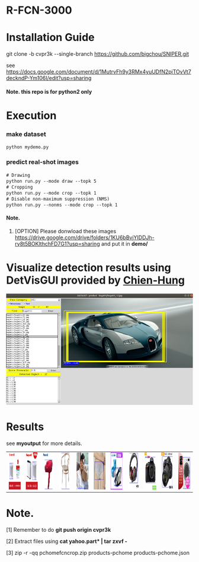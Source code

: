 # R-FCN-3000

# Installation Guide

git clone -b cvpr3k --single-branch https://github.com/bigchou/SNIPER.git

see https://docs.google.com/document/d/1MutrvFh9y3RMx4yuUDfN2pjTOvVt7deckndP-Ym106I/edit?usp=sharing

#### Note. this repo is for python2 only


# Execution

### make dataset

~~~~
python mydemo.py
~~~~

### predict real-shot images

~~~~
# Drawing
python run.py --mode draw --topk 5
# Cropping
python run.py --mode crop --topk 1
# Disable non-maximum suppression (NMS)
python run.py --nonms --mode crop --topk 1
~~~~

#### Note.

1. [OPTION] Please donwload these images https://drive.google.com/drive/folders/1KU6bBvjYIDDJh-ry8t5BOKlthchFD7G1?usp=sharing and put it in <b>demo/</b>


# Visualize detection results using DetVisGUI provided by <a href="https://github.com/Chien-Hung/DetVisGUI">Chien-Hung</a>

<img src="demo/snapshot.jpg" height= 300px>


# Results
see <b>myoutput</b> for more details.

<table>
 <tr>
 <td><img src="myoutput/2.jpg" height = 100px></td>
 <td><img src="myoutput/7.jpg" height = 100px></td>
 <td><img src="myoutput/26.jpg" height = 100px></td>
 <td><img src="myoutput/25.jpg" height = 100px></td>
 <td><img src="myoutput/27.jpg" height = 100px></td>
 <td><img src="myoutput/18.jpg" height = 100px></td>
 <td><img src="myoutput/17.jpg" height = 100px></td>
 <td><img src="myoutput/3.jpg" height = 100px></td>
 <td><img src="myoutput/14.jpg" height = 100px></td>
 <td><img src="myoutput/5.jpg" height = 100px></td>
 <td><img src="myoutput/8.jpg" height = 100px></td>
 </tr>
</table>




# Note.

[1] Remember to do <b>git push origin cvpr3k</b>

[2] Extract files using <b>cat yahoo.part* | tar zxvf -</b>

[3] zip -r -qq pchomefcncrop.zip products-pchome products-pchome.json
